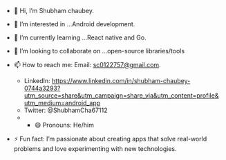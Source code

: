 - 👋 Hi, I’m Shubham chaubey.
- 👀 I’m interested in ...Android development.
- 🌱 I’m currently learning ...React native and Go.
- 💞️ I’m looking to collaborate on ...open-source libraries/tools
- 📫 How to reach me:  Email: sc0122757@gmail.com.
  - LinkedIn: https://www.linkedin.com/in/shubham-chaubey-0744a3293?utm_source=share&utm_campaign=share_via&utm_content=profile&utm_medium=android_app
  - Twitter: @ShubhamCha67112
  - - 😄 Pronouns: He/him
      
- ⚡ Fun fact: I’m passionate about creating apps that solve real-world problems and love experimenting with new technologies.

<!---
shubham-chaubey01/shubham-chaubey01 is a ✨ special ✨ repository because its `README.md` (this file) appears on your GitHub profile.
You can click the Preview link to take a look at your changes.
--->
